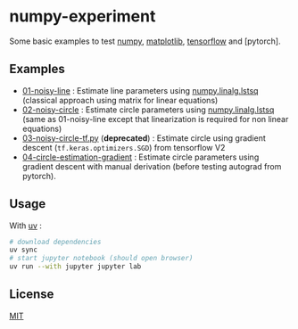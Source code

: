 # numpy-experiment

Some basic examples to test [numpy](https://docs.scipy.org/doc/numpy/user/quickstart.html), [matplotlib](https://matplotlib.org/index.html), [tensorflow](https://www.tensorflow.org/) and [pytorch].

## Examples

* [01-noisy-line](01-noisy-line.ipynb) : Estimate line parameters using [numpy.linalg.lstsq](https://numpy.org/doc/2.1/reference/generated/numpy.linalg.lstsq.html) (classical approach using matrix for linear equations)
* [02-noisy-circle](02-noisy-circle.ipynb) : Estimate circle parameters using [numpy.linalg.lstsq](https://numpy.org/doc/2.1/reference/generated/numpy.linalg.lstsq.html) (same as 01-noisy-line except that linearization is required for non linear equations)
* [03-noisy-circle-tf.py](03-noisy-circle-tf.py) (**deprecated**) : Estimate circle using gradient descent (`tf.keras.optimizers.SGD`) from tensorflow V2
* [04-circle-estimation-gradient](04-circle-estimation-gradient.ipynb) : Estimate circle parameters using gradient descent with manual derivation (before testing autograd from pytorch).

## Usage

With [uv](https://github.com/astral-sh/uv#readme) :

```bash
# download dependencies
uv sync
# start jupyter notebook (should open browser)
uv run --with jupyter jupyter lab
```

## License

[MIT](LICENSE)
